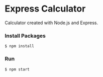 # Express Calculator

Calculator created with Node.js and Express.

### Install Packages

    $ npm install

### Run

    $ npm start
